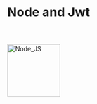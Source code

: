 # <h1>Node and Jwt<h1>

<div style="display: inline_block"><br>
  <img align="center" alt="Node_JS" height="120" width="120" src="https://cdn.jsdelivr.net/gh/devicons/devicon/icons/nodejs/nodejs-original-wordmark.svg" />
</div>

